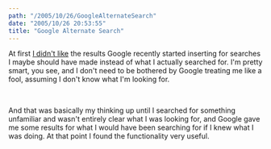 ```yaml
---
path: "/2005/10/26/GoogleAlternateSearch" 
date: "2005/10/26 20:53:55" 
title: "Google Alternate Search" 
---
```

<p>At first <a href="http://typewriting.org/2005/10/16/Search_for_Search/">I didn't like</a> the results Google recently started inserting for searches I maybe should have made instead of what I actually searched for. I'm pretty smart, you see, and I don't need to be bothered by Google treating me like a fool, assuming I don't know what I'm looking for.</p><br><p>And that was basically my thinking up until I searched for something unfamiliar and wasn't entirely clear what I was looking for, and Google gave me some results for what I would have been searching for if I knew what I was doing. At that point I found the functionality very useful.</p>